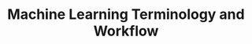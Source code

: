 ---
title: "Machine Learning Terminology and Workflow"
index: 1
materials:
- topic: "Crash Course on Machine Learning"
  files:
  - type: "slides"
    url: /lectures/module3/3-1_ml_workflow/MachineLearning_tutorial.pptx
---